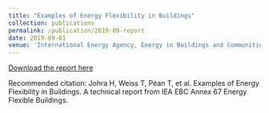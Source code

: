 ```yaml
---
title: "Examples of Energy Flexibility in Buildings"
collection: publications
permalink: /publication/2019-09-report
date: 2019-09-01
venue: 'International Energy Agency, Energy in Buildings and Communities, Annex 67'
---
```

[Download the report here](https://iea-ebc.org/Data/publications/EBC_Annex_67_Examples_of_Energy_Flexibility_in_Buildings_September_2019.pdf)

Recommended citation: Johra H, Weiss T, Péan T, et al. Examples of Energy Flexibility in Buildings. A technical
report from IEA EBC Annex 67 Energy Flexible Buildings.
